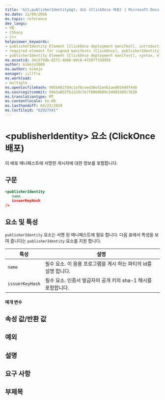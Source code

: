 ```yaml
---
title: '&lt;publisherIdentity&gt; 요소 (ClickOnce 배포) | Microsoft Docs'
ms.date: 11/04/2016
ms.topic: reference
dev_langs:
- VB
- CSharp
- C++
helpviewer_keywords:
- publisherIdentity Element [ClickOnce deployment manifest], introduction
- required element for signed manifests [ClickOnce], publisherIdentity Element
- publisherIdentity Element [ClickOnce deployment manifest], syntax, elements, and attributes
ms.assetid: 34c579db-d2f2-4b66-b9c8-47207f33d950
author: mikejo5000
ms.author: mikejo
manager: jillfra
ms.workload:
- multiple
ms.openlocfilehash: 995b002784c1e76ceed36e51edb1ae893448f448
ms.sourcegitcommit: 94b3a052fb1229c7e7f8804b09c1d403385c7630
ms.translationtype: MT
ms.contentlocale: ko-KR
ms.lasthandoff: 04/23/2019
ms.locfileid: "62927541"
---
```

# <a name="ltpublisheridentitygt-element-clickonce-deployment"></a>&lt;publisherIdentity&gt; 요소 (ClickOnce 배포)
이 배포 매니페스트에 서명한 게시자에 대한 정보를 포함합니다.

## <a name="syntax"></a>구문

```xml
<publisherIdentity
   name
   issuerKeyHash
/>
```

## <a name="elements-and-attributes"></a>요소 및 특성
 `publisherIdentity` 요소는 서명 된 매니페스트에 필요 합니다. 다음 표에서 특성을 보여 줍니다는 `publisherIdentity` 요소를 지원 합니다.

|특성|설명|
|---------------|-----------------|
|`name`|필수 요소. 이 응용 프로그램을 게시 하는 파티의 id를 설명 합니다.|
|`issuerKeyHash`|필수 요소. 인증서 발급자의 공개 키의 sha-1 해시를 포함합니다.|

#### <a name="parameters"></a>매개 변수

## <a name="property-valuereturn-value"></a>속성 값/반환 값

## <a name="exceptions"></a>예외

## <a name="remarks"></a>설명

## <a name="requirements"></a>요구 사항

## <a name="subhead"></a>부제목